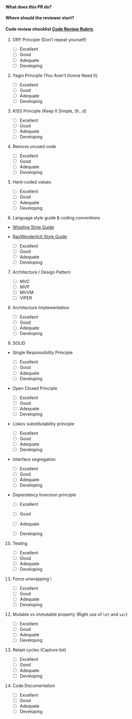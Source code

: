 #### What does this PR do?


#### Where should the reviewer start?


#### Code review checklist [Code Review Rubric](https://github.com/wizeline/iOS-apprenticeship-program-2020/blob/main/code-review-rubric.md)

1. DRY Principle (Don’t repeat yourself)

    - [ ] Excellent    
    - [ ] Good    
    - [ ] Adequate
    - [ ] Developing

2. Yagni Principle (You Aren't Gonna Need It)

    - [ ] Excellent    
    - [ ] Good    
    - [ ] Adequate
    - [ ] Developing

3. KISS Principle (Keep It Simple, St...d)

    - [ ] Excellent    
    - [ ] Good    
    - [ ] Adequate
    - [ ] Developing

4. Remove unused code

    - [ ] Excellent    
    - [ ] Good    
    - [ ] Adequate
    - [ ] Developing

5. Hard-coded values

    - [ ] Excellent    
    - [ ] Good    
    - [ ] Adequate
    - [ ] Developing

6. Language style guide & coding conventions
 
 - [Wizeline Style Guide](https://github.com/wizeline/mobile-documentation/blob/master/guidelines/swift-style-guide.md) 
 - [RayWenderlich Style Guide](https://github.com/raywenderlich/swift-style-guide)

    - [ ] Excellent    
    - [ ] Good    
    - [ ] Adequate
    - [ ] Developing

7. Architecture / Design Pattern

    - [ ] MVC  
    - [ ] MVP 
    - [ ] MVVM 
    - [ ] VIPER 

8. Architecture Implementation

    - [ ] Excellent    
    - [ ] Good    
    - [ ] Adequate
    - [ ] Developing

9. SOLID

- Single Responsibility Principle 

    - [ ] Excellent    
    - [ ] Good    
    - [ ] Adequate
    - [ ] Developing

- Open Closed Principle

    - [ ] Excellent    
    - [ ] Good    
    - [ ] Adequate
    - [ ] Developing

- Liskov substitutability principle

    - [ ] Excellent    
    - [ ] Good    
    - [ ] Adequate
    - [ ] Developing

- Interface segregation

    - [ ] Excellent    
    - [ ] Good    
    - [ ] Adequate
    - [ ] Developing

- Dependency Inversion principle

    - [ ] Excellent    
    - [ ] Good    
    - [ ] Adequate
    - [ ] Developing


10. Testing

    - [ ] Excellent    
    - [ ] Good    
    - [ ] Adequate
    - [ ] Developing

11. Force unwrapping !

    - [ ] Excellent    
    - [ ] Good    
    - [ ] Adequate
    - [ ] Developing

12. Mutable vs immutable property (Right use of `let`  and `var`)

    - [ ] Excellent    
    - [ ] Good    
    - [ ] Adequate
    - [ ] Developing

13. Retain cycles (Capture list)

    - [ ] Excellent    
    - [ ] Good    
    - [ ] Adequate
    - [ ] Developing

14. Code Documentation

    - [ ] Excellent    
    - [ ] Good    
    - [ ] Adequate
    - [ ] Developing
